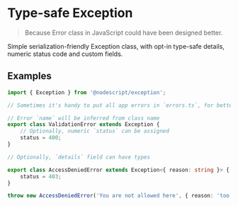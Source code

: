 # Type-safe Exception

> Because Error class in JavaScript could have been designed better.

Simple serialization-friendly Exception class, with opt-in type-safe details, numeric status code and custom fields.

## Examples

```ts
import { Exception } from '@nodescript/exception';

// Sometimes it's handy to put all app errors in `errors.ts`, for better centralization and visibility

// Error `name` will be inferred from class name
export class ValidationError extends Exception {
    // Optionally, numeric `status` can be assigned
    status = 400;
}

// Optionally, `details` field can have types

export class AccessDeniedError extends Exception<{ reason: string }> {
    status = 403;
}

throw new AccessDeniedError('You are not allowed here', { reason: 'too boring' });
```
